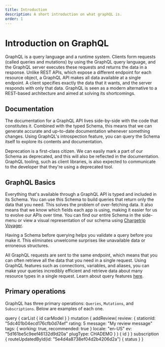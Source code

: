 ```yaml
---
title: Introduction
description: A short introduction on what graphQL is.
order: 1
---
```


# Introduction on GraphQL
GraphQL is a query language and a runtime system. Clients form requests (called queries and mutations) by using the GraphQL query language, and the GraphQL server executes these requests and returns the data in a response. Unlike REST APIs, which expose a different endpoint for each resource object, a GraphQL API makes all data available at a single endpoint. A client specifies exactly the data that it wants, and the server responds with only that data. GraphQL is seen as a modern alternative to a REST-based architecture and aimed at solving its shortcomings.

## Documentation
The documentation for a GraphQL API lives side-by-side with the code that constitutes it. Combined with the typed Schema, this means that we can generate accurate and up-to-date documentation whenever something changes. Using GraphQL's introspection feature, you can query the Schema itself to explore its contents and documentation.

Deprecation is a first-class citizen. We can easily mark a part of our Schema as deprecated, and this will also be reflected in the documentation. GraphQL tooling, such as client libraries, is also expected to communicate to the developer that they're using a deprecated tool.

## GraphQL Basics
Everything that's available through a GraphQL API is typed and included in its Schema. You can use this Schema to build queries that return only the data that you need. This solves the problem of over-fetching data. It also means that we know which fields each app is using, making it easier for us to evolve our APIs over time. You can find our entire Schema in the side-menu or view a visual representation of our schema using [Chargetrip Voyager](https://voyager.chargetrip.com/).

Having a Schema before querying helps you validate a query before you make it. This eliminates unwelcome surprises like unavailable data or erroneous structures.

All GraphQL requests are sent to the same endpoint, which means that you can often retrieve all the data that you need in a single request. Using GraphQL features such as connections, variables, and aliases, you can make your queries incredibly efficient and retrieve data about many resource types in a single request. Learn about query features [here](https://graphql.org/learn/queries/).

## Primary operations
GraphQL has three primary operations: `Queries`, `Mutations`, and `Subscriptions`. Below are examples of each one.

<code-block lang="graphql" prefix="GraphQL / Primary Operations" title="Query">
query {
  carList {
    id
    carModel
  }
}
</code-block>

<code-block lang="graphql" prefix="GraphQL / Primary Operations" title="Mutation">
mutation {
  addReview(
    review: {
      stationId: "5dc401b04ecd176cfb0d74ef"
      rating: 5
      message: "My review message"
      tags: { working: true, recommended: true }
      locale: "en-US"
      ev: "5d161be5c9eef46132d9d20a"
      plugType: CHADEMO
    }
  ) {
    id
  }
}
</code-block>

<code-block lang="graphql" prefix="GraphQL / Primary Operations" title="Subscription">
subscription {
  routeUpdatedById(id: "5e4d4a8738ef04d2b4206d2a") {
    status
  }
}
</code-block>

